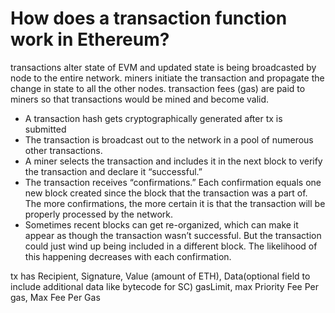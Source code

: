 # How does a transaction function work in Ethereum?

transactions alter state of EVM and updated state is being broadcasted by node to the entire network.
miners initiate the transaction and propagate the change in state to all the other nodes.
transaction fees (gas) are paid to miners so that transactions would be mined and become valid.

- A transaction hash gets cryptographically generated after tx is submitted
- The transaction is broadcast out to the network in a pool of numerous other transactions.
- A miner selects the transaction and includes it in the next block to verify the transaction and declare it “successful.”
- The transaction receives “confirmations.” Each confirmation equals one new block created since the block that the transaction was a part of. The more confirmations, the more certain it is that the transaction will be properly processed by the network.
- Sometimes recent blocks can get re-organized, which can make it appear as though the transaction wasn’t successful. But the transaction could just wind up being included in a different block. The likelihood of this happening decreases with each confirmation.

tx has Recipient, Signature, Value (amount of ETH), Data(optional field to include additional data like bytecode for SC)
gasLimit, max Priority Fee Per gas, Max Fee Per Gas
